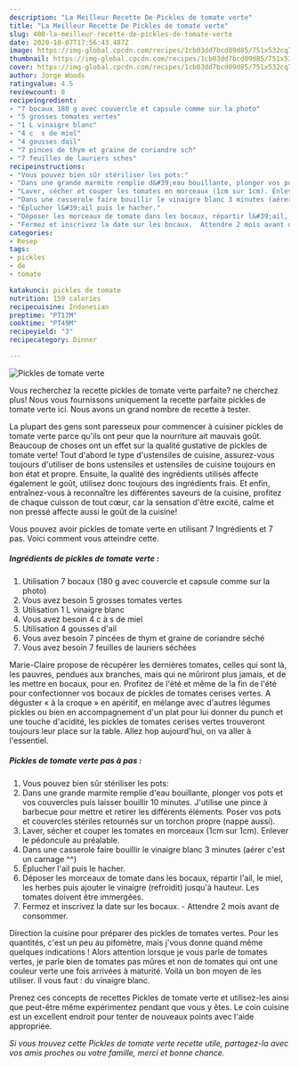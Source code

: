 ```yaml
---
description: "La Meilleur Recette De Pickles de tomate verte"
title: "La Meilleur Recette De Pickles de tomate verte"
slug: 400-la-meilleur-recette-de-pickles-de-tomate-verte
date: 2020-10-07T17:56:43.487Z
image: https://img-global.cpcdn.com/recipes/1cb03dd7bcd09d85/751x532cq70/pickles-de-tomate-verte-photo-principale-de-la-recette.jpg
thumbnail: https://img-global.cpcdn.com/recipes/1cb03dd7bcd09d85/751x532cq70/pickles-de-tomate-verte-photo-principale-de-la-recette.jpg
cover: https://img-global.cpcdn.com/recipes/1cb03dd7bcd09d85/751x532cq70/pickles-de-tomate-verte-photo-principale-de-la-recette.jpg
author: Jorge Woods
ratingvalue: 4.5
reviewcount: 8
recipeingredient:
- "7 bocaux 180 g avec couvercle et capsule comme sur la photo"
- "5 grosses tomates vertes"
- "1 L vinaigre blanc"
- "4 c  s de miel"
- "4 gousses dail"
- "7 pinces de thym et graine de coriandre sch"
- "7 feuilles de lauriers sches"
recipeinstructions:
- "Vous pouvez bien sûr stériliser les pots:"
- "Dans une grande marmite remplie d&#39;eau bouillante, plonger vos pots et vos couvercles puis laisser bouillir 10 minutes. J&#39;utilise une pince à barbecue pour mettre et retirer les différents éléments. Poser vos pots et couvercles stériles retournés sur un torchon propre (nappe aussi)."
- "Laver, sécher et couper les tomates en morceaux (1cm sur 1cm). Enlever le pédoncule au préalable."
- "Dans une casserole faire bouillir le vinaigre blanc 3 minutes (aérer c&#39;est un carnage ^^)"
- "Éplucher l&#39;ail puis le hacher."
- "Déposer les morceaux de tomate dans les bocaux, répartir l&#39;ail, le miel, les herbes puis ajouter le vinaigre (refroidit) jusqu&#39;à hauteur. Les tomates doivent être immergées."
- "Fermez et inscrivez la date sur les bocaux.  Attendre 2 mois avant de consommer."
categories:
- Resep
tags:
- pickles
- de
- tomate

katakunci: pickles de tomate 
nutrition: 159 calories
recipecuisine: Indonesian
preptime: "PT17M"
cooktime: "PT49M"
recipeyield: "3"
recipecategory: Dinner

---
```



![Pickles de tomate verte](https://img-global.cpcdn.com/recipes/1cb03dd7bcd09d85/751x532cq70/pickles-de-tomate-verte-photo-principale-de-la-recette.jpg)

Vous recherchez la recette pickles de tomate verte parfaite? ne cherchez plus! Nous vous fournissons uniquement la recette parfaite pickles de tomate verte ici. Nous avons un grand nombre de recette à tester.

La plupart des gens sont paresseux pour commencer à cuisiner pickles de tomate verte parce qu'ils ont peur que la nourriture ait mauvais goût. Beaucoup de choses ont un effet sur la qualité gustative de pickles de tomate verte! Tout d'abord le type d'ustensiles de cuisine, assurez-vous toujours d'utiliser de bons ustensiles et ustensiles de cuisine toujours en bon état et propre. Ensuite, la qualité des ingrédients utilisés affecte également le goût, utilisez donc toujours des ingrédients frais. Et enfin, entraînez-vous à reconnaître les différentes saveurs de la cuisine, profitez de chaque cuisson de tout cœur, car la sensation d'être excité, calme et non pressé affecte aussi le goût de la cuisine!

<!--inarticleads1-->

Vous pouvez avoir pickles de tomate verte en utilisant 7 Ingrédients et 7 pas. Voici comment vous atteindre cette.

##### Ingrédients de pickles de tomate verte :

1. Utilisation 7 bocaux (180 g avec couvercle et capsule comme sur la photo)
1. Vous avez besoin 5 grosses tomates vertes
1. Utilisation 1 L vinaigre blanc
1. Vous avez besoin 4 c à s de miel
1. Utilisation 4 gousses d&#39;ail
1. Vous avez besoin 7 pincées de thym et graine de coriandre séché
1. Vous avez besoin 7 feuilles de lauriers séchées


Marie-Claire propose de récupérer les dernières tomates, celles qui sont là, les pauvres, pendues aux branches, mais qui ne mûriront plus jamais, et de les mettre en bocaux, pour en. Profitez de l&#39;été et même de la fin de l&#39;été pour confectionner vos bocaux de pickles de tomates cerises vertes. A déguster « à la croque » en apéritif, en mélange avec d&#39;autres légumes pickles ou bien en accompagnement d&#39;un plat pour lui donner du punch et une touche d&#39;acidité, les pickles de tomates cerises vertes trouveront toujours leur place sur la table. Allez hop aujourd&#39;hui, on va aller à l&#39;essentiel. 

<!--inarticleads2-->

##### Pickles de tomate verte pas à pas :

1. Vous pouvez bien sûr stériliser les pots:
1. Dans une grande marmite remplie d&#39;eau bouillante, plonger vos pots et vos couvercles puis laisser bouillir 10 minutes. J&#39;utilise une pince à barbecue pour mettre et retirer les différents éléments. Poser vos pots et couvercles stériles retournés sur un torchon propre (nappe aussi).
1. Laver, sécher et couper les tomates en morceaux (1cm sur 1cm). Enlever le pédoncule au préalable.
1. Dans une casserole faire bouillir le vinaigre blanc 3 minutes (aérer c&#39;est un carnage ^^)
1. Éplucher l&#39;ail puis le hacher.
1. Déposer les morceaux de tomate dans les bocaux, répartir l&#39;ail, le miel, les herbes puis ajouter le vinaigre (refroidit) jusqu&#39;à hauteur. Les tomates doivent être immergées.
1. Fermez et inscrivez la date sur les bocaux.  - Attendre 2 mois avant de consommer.


Direction la cuisine pour préparer des pickles de tomates vertes. Pour les quantités, c&#39;est un peu au pifomètre, mais j&#39;vous donne quand même quelques indications ! Alors attention lorsque je vous parle de tomates vertes, je parle bien de tomates pas mûres et non de tomates qui ont une couleur verte une fois arrivées à maturité. Voilà un bon moyen de les utiliser. Il vous faut : du vinaigre blanc. 

<!--inarticleads1-->

<p>
Prenez ces concepts de recettes Pickles de tomate verte et utilisez-les ainsi que peut-être même expérimentez pendant que vous y êtes. Le coin cuisine est un excellent endroit pour tenter de nouveaux points avec l'aide appropriée.
</p>

<p>
<i>Si vous trouvez cette Pickles de tomate verte recette utile, partagez-la avec vos amis proches ou votre famille, merci et bonne chance.</i>
</p>
